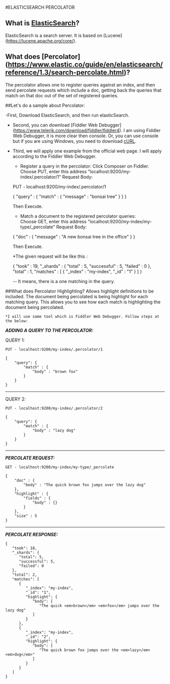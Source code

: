 #ELASTICSEARCH PERCOLATOR

## What is [ElasticSearch](https://www.elastic.co/)?
ElasticSearch is a search server. It is based on [Lucene] (https://lucene.apache.org/core/).

## What does [Percolator] (https://www.elastic.co/guide/en/elasticsearch/reference/1.3/search-percolate.html)?
The percolator allows one to register queries against an index, and then send percolate requests which include a doc,
getting back the queries that match on that doc out of the set of registered queries.

##Let's do a sample about Percolator:

-First, Download ElasticSearch, and then run elasticSearch.
	
- Second, you can download [Fiddler Web Debugger] (https://www.telerik.com/download/fiddler/fiddler4). I am using Fiddler Web Debugger, it is more clear then console. 
Or, you can use console but if you are using Windows, you need to download [cURL](https://curl.haxx.se/download.html).

- Third, we will apply one example from the official web page. I will apply according to the Fiddler Web Debugger.
					
	* Register a query in the percolator: 
	  Click Composer on Fiddler.
	  Choose PUT, enter this address "localhost:9200/my-index/.percolator/1"
	  Request Body:  
	 
    PUT - localhost:9200/my-index/.percolator/1
	
	{
		"query" : {
			"match" : {
            "message" : "bonsai tree"
			}
		}
    }
  	  
	  
	Then Execute.			
					
	* Match a document to the registered percolator queries:	
	  Choose GET, enter this address "localhost:9200/my-index/my-type/_percolate"
	  Request Body:    

    {
		"doc" : {
			"message" : "A new bonsai tree in the office"
		}
	}
		
	Then Execute.
						
	*The given request will be like this : 

	{
		"took" : 19,
		"_shards" : {
			"total" : 5,
			"successful" : 5,
			"failed" : 0
		},
		"total" : 1,
		"matches" : [ 
				{
				  "_index" : "my-index",
				  "_id" : "1"
				}
		]
	}					
						
	-- It means, there is a one matching in the query. 


##What does Percolator Highlighting?
Allows highlight definitions to be included. The document being percolated is being highlight for each matching query. 
This allows you to see how each match is highlighting the document being percolated.

	*I will use same tool which is Fiddler Web Debugger. Follow steps at the below: 
	
	
***ADDING A QUERY TO THE PERCOLATOR:***

  QUERY 1:

	PUT - localhost:9200/my-index/.percolator/1
	
	{ 
		"query": { 
			"match" : { 
				"body" : "brown fox"  
			}   
		} 
	}

--------------------------------------------------------------------
   
   QUERY 2:
   
	PUT - localhost:9200/my-index/.percolator/2
	
	{ 
		"query": { 
			"match" : { 
				"body" : "lazy dog"  
			}   
		} 
	}

--------------------------------------------------------------------
	
***PERCOLATE REQUEST:***	

	GET - localhost:9200/my-index/my-type/_percolate
	
	{
		"doc" : {
			"body" : "The quick brown fox jumps over the lazy dog"
		},
		"highlight" : {
			"fields" : {
				"body" : {}
			}
		},
		"size" : 5
	}
	
--------------------------------------------------------------------

***PERCOLATE RESPONSE:***

	{
	   "took": 18,
	   "_shards": {
		  "total": 5,
		  "successful": 5,
		  "failed": 0
	   },
	   "total": 2,
	   "matches": [
		  {
			 "_index": "my-index",
			 "_id": "1",
			 "highlight": {
				"body": [
				   "The quick <em>brown</em> <em>fox</em> jumps over the lazy dog"
				]
			 }
		  },
		  {
			 "_index": "my-index",
			 "_id": "2",
			 "highlight": {
				"body": [
				   "The quick brown fox jumps over the <em>lazy</em> <em>dog</em>"
				]
			 }
		  }
	   ]
	}


